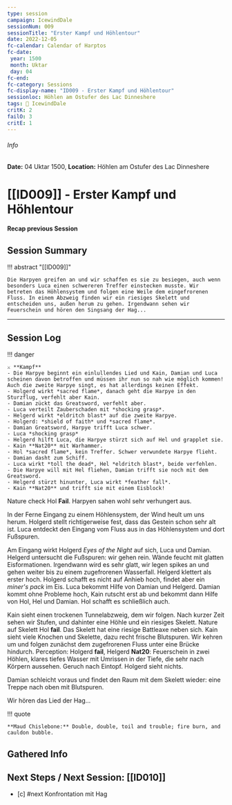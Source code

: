 ```yaml
---
type: session
campaign: IcewindDale
sessionNum: 009
sessionTitle: "Erster Kampf und Höhlentour"
date: 2022-12-05
fc-calendar: Calendar of Harptos
fc-date:
 year: 1500
 month: Uktar
 day: 04
fc-end:
fc-category: Sessions
fc-display-name: "ID009 - Erster Kampf und Höhlentour"
sessionloc: Höhlen am Ostufer des Lac Dinneshere
tags: 📅 IcewindDale
critK: 2
failO: 3
critE: 1
---
```

###### Info
**Date:** 04 Uktar 1500, **Location:** Höhlen am Ostufer des Lac Dinneshere

# [[ID009]] - Erster Kampf und Höhlentour
#### Recap previous Session
## Session Summary
!!! abstract "[[ID009]]"

    Die Harpyen greifen an und wir schaffen es sie zu besiegen, auch wenn besonders Luca einen schwereren Treffer einstecken musste. Wir betreten das Höhlensystem und folgen eine Weile dem eingefrorenen Fluss. In einem Abzweig finden wir ein riesiges Skelett und entscheiden uns, außen herum zu gehen. Irgendwann sehen wir Feuerschein und hören den Singsang der Hag...

---
## Session Log

!!! danger

    ⚔️ **Kampf**
    - Die Harpye beginnt ein einlullendes Lied und Kain, Damian und Luca scheinen davon betroffen und müssen ihr nun so nah wie möglich kommen! Auch die zweite Harpye singt, es hat allerdings keinen Effekt.
    - Holgerd wirkt *sacred flame*, danach geht die Harpye in den Sturzflug, verfehlt aber Kain. 
    - Damian zückt das Greatsword, verfehlt aber. 
    - Luca verteilt Zauberschaden mit *shocking grasp*. 
    - Helgerd wirkt *eldritch blast* auf die zweite Harpye. 
    - Holgerd: *shield of faith* und *sacred flame*. 
    - Damian Greatsword, Harpye trifft Luca schwer. 
    - Luca *shocking grasp*
    - Helgerd hilft Luca, die Harpye stürzt sich auf Hel und grapplet sie. 
    - Kain **Nat20** mit Warhammer. 
    - Hol *sacred flame*, kein Treffer. Schwer verwundete Harpye flieht.
    - Damian dasht zum Schiff. 
    - Luca wirkt *toll the dead*, Hel *eldritch blast*, beide verfehlen.
    - Die Harpye will mit Hel fliehen, Damian trifft sie noch mit dem Greatsword. 
    - Helgerd stürzt hinunter, Luca wirkt *feather fall*. 
    - Kain **Nat20** und trifft sie mit einem Eisblock!

Nature check Hol **Fail**. Harpyen sahen wohl sehr verhungert aus.

In der Ferne Eingang zu einem Höhlensystem, der Wind heult um uns herum. Holgerd stellt richtigerweise fest, dass das Gestein schon sehr alt ist. Luca entdeckt den Eingang vom Fluss aus in das Höhlensystem und dort Fußspuren.

Am Eingang wirkt Holgerd *Eyes of the Night* auf sich, Luca und Damian. Helgerd untersucht die Fußspuren: wir gehen rein. Wände feucht mit glatten Eisformationen. Irgendwann wird es sehr glatt, wir legen spikes an und gehen weiter bis zu einem zugefrorenen Wasserfall. Helgerd klettert als erster hoch. Holgerd schafft es nicht auf Anhieb hoch, findet aber ein *miner's pack* im Eis. Luca bekommt Hilfe von Damian und Helgerd. Damian kommt ohne Probleme hoch, Kain rutscht erst ab und bekommt dann Hilfe von Hol, Hel und Damian. Hol schafft es schließlich auch.

Kain sieht einen trockenen Tunnelabzweig, dem wir folgen. Nach kurzer Zeit sehen wir Stufen, und dahinter eine Höhle und ein riesiges Skelett. Nature auf Skelett Hol **fail**. Das Skelett hat eine riesige Battleaxe neben sich. Kain sieht viele Knochen und Skelette, dazu recht frische Blutspuren. Wir kehren um und folgen zunächst dem zugefrorenen Fluss unter eine Brücke hindurch. Perception: Holgerd **fail**, Helgerd **Nat20**: Feuerschein in zwei Höhlen, klares tiefes Wasser mit Umrissen in der Tiefe, die sehr nach Körpern aussehen. Geruch nach Eintopf. Holgerd sieht nichts.

Damian schleicht voraus und findet den Raum mit dem Skelett wieder: eine Treppe nach oben mit Blutspuren.

Wir hören das Lied der Hag...

!!! quote

    **Maud Chislebone:** Double, double, toil and trouble; fire burn, and cauldon bubble.


## Gathered Info

## Next Steps / Next Session: [[ID010]]
- [c] #next Konfrontation mit Hag
